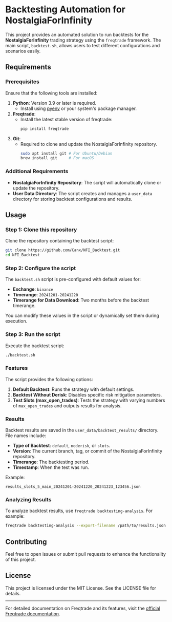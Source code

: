 # Backtesting Automation for NostalgiaForInfinity

This project provides an automated solution to run backtests for the **NostalgiaForInfinity** trading strategy using the `freqtrade` framework. The main script, `backtest.sh`, allows users to test different configurations and scenarios easily.

## Requirements

### Prerequisites

Ensure that the following tools are installed:

1. **Python**: Version 3.9 or later is required.
   - Install using [pyenv](https://github.com/pyenv/pyenv) or your system's package manager.
2. **Freqtrade**:
   - Install the latest stable version of freqtrade:
     ```bash
     pip install freqtrade
     ```
3. **Git**:
   - Required to clone and update the NostalgiaForInfinity repository.
     ```bash
     sudo apt install git # For Ubuntu/Debian
     brew install git     # For macOS
     ```

### Additional Requirements

- **NostalgiaForInfinity Repository**:
  The script will automatically clone or update the repository.
- **User Data Directory**:
  The script creates and manages a `user_data` directory for storing backtest configurations and results.

## Usage

### Step 1: Clone this repository
Clone the repository containing the backtest script:

```bash
git clone https://github.com/Canx/NFI_Backtest.git
cd NFI_Backtest
```

### Step 2: Configure the script
The `backtest.sh` script is pre-configured with default values for:

- **Exchange**: `binance`
- **Timerange**: `20241201-20241220`
- **Timerange for Data Download**: Two months before the backtest timerange.

You can modify these values in the script or dynamically set them during execution.

### Step 3: Run the script
Execute the backtest script:

```bash
./backtest.sh
```

### Features

The script provides the following options:

1. **Default Backtest**:
   Runs the strategy with default settings.
2. **Backtest Without Derisk**:
   Disables specific risk mitigation parameters.
3. **Test Slots (max_open_trades)**:
   Tests the strategy with varying numbers of `max_open_trades` and outputs results for analysis.

### Results

Backtest results are saved in the `user_data/backtest_results/` directory. File names include:

- **Type of Backtest**: `default`, `noderisk`, or `slots`.
- **Version**: The current branch, tag, or commit of the NostalgiaForInfinity repository.
- **Timerange**: The backtesting period.
- **Timestamp**: When the test was run.

Example:

```plaintext
results_slots_5_main_20241201-20241220_20241223_123456.json
```

### Analyzing Results

To analyze backtest results, use `freqtrade backtesting-analysis`. For example:

```bash
freqtrade backtesting-analysis --export-filename /path/to/results.json
```

## Contributing

Feel free to open issues or submit pull requests to enhance the functionality of this project.

## License

This project is licensed under the MIT License. See the LICENSE file for details.

---

For detailed documentation on Freqtrade and its features, visit the [official Freqtrade documentation](https://www.freqtrade.io/).
